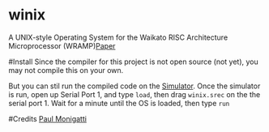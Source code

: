 # winix
A UNIX-style Operating System for the Waikato RISC Architecture Microprocessor (WRAMP)[Paper](https://www.ncsu.edu/wcae/ISCA2002/submissions/pearson.pdf)

#Install
Since the compiler for this project is not open source (not yet), you may not compile this on your own. 

But you can stil run the compiled code on the [Simulator](https://sourceforge.net/projects/rexsimulator/). Once the simulator is run, open up Serial Port 1, and type ```load```, then drag ```winix.srec``` on the the serial port 1. Wait for a minute until the OS is loaded, then type ```run```

#Credits
[Paul Monigatti](https://nz.linkedin.com/in/paulmonigatti)